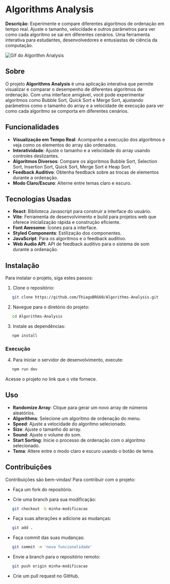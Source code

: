 # Algorithms Analysis

**Descrição**: Experimente e compare diferentes algoritmos de ordenação em tempo real. Ajuste o tamanho, velocidade e outros parâmetros para ver como cada algoritmo se sai em diferentes cenários. Uma ferramenta interativa para estudantes, desenvolvedores e entusiastas de ciência da computação.

![Gif do Algorithm Analysis](./src/assets/algorithms-analysis.gif)

## Sobre

O projeto **Algorithms Analysis** é uma aplicação interativa que permite visualizar e comparar o desempenho de diferentes algoritmos de ordenação. Com uma interface amigável, você pode experimentar algoritmos como Bubble Sort, Quick Sort e Merge Sort, ajustando parâmetros como o tamanho do array e a velocidade de execução para ver como cada algoritmo se comporta em diferentes cenários.

## Funcionalidades

- **Visualização em Tempo Real**: Acompanhe a execução dos algoritmos e veja como os elementos do array são ordenados.
- **Interatividade**: Ajuste o tamanho e a velocidade do array usando controles deslizantes.
- **Algoritmos Diversos**: Compare os algoritmos Bubble Sort, Selection Sort, Insertion Sort, Quick Sort, Merge Sort e Heap Sort.
- **Feedback Auditivo**: Obtenha feedback sobre as trocas de elementos durante a ordenação.
- **Modo Claro/Escuro**: Alterne entre temas claro e escuro.

## Tecnologias Usadas

- **React**: Biblioteca Javascript para construir a interface do usuário.
- **Vite**: Ferramenta de desenvolvimento e build para projetos web que oferece inicialização rápida e construção eficiente.
- **Font Awesome**: Ícones para a interface.
- **Styled Components**: Estilização dos componentes.
- **JavaScript**: Para os algoritmos e o feedback auditivo.
- **Web Audio API**: API de feedback auditivo para o sistema de som durante a ordenação.

## Instalação

Para instalar o projeto, siga estes passos:

1. Clone o repositório:
```bash
   git clone https://github.com/ThiagoBRG60/Algorithms-Analysis.git
```
2. Navegue para o diretório do projeto:
```bash
   cd Algorithms-Analysis
```
3. Instale as dependências:
```bash
   npm install
```

### Execução

4. Para iniciar o servidor de desenvolvimento, execute:

```bash
   npm run dev
```
Acesse o projeto no link que o vite fornece.

## Uso

- **Randomize Array**: Clique para gerar um novo array de números aleatórios.
- **Algorithms**: Selecione um algoritmo de ordenação do menu.
- **Speed**: Ajuste a velocidade do algoritmo selecionado.
- **Size**: Ajuste o tamanho do array.
- **Sound**: Ajuste o volume do som.
- **Start Sorting**: Inicie o processo de ordenação com o algoritmo selecionado.
- **Tema**: Altere entre o modo claro e escuro usando o botão de tema.

## Contribuições

Contribuições são bem-vindas! Para contribuir com o projeto:

- Faça um fork do repositório.

- Crie uma branch para sua modificação:
```bash
   git checkout -b minha-modificacao
```
- Faça suas alterações e adicione as mudanças:
```bash
   git add .
```
- Faça commit das suas mudanças:
```bash
   git commit -m 'nova funcionalidade'
```
- Envie a branch para o repositório remoto:
```bash
   git push origin minha-modificacao
```
- Crie um pull request no GitHub.